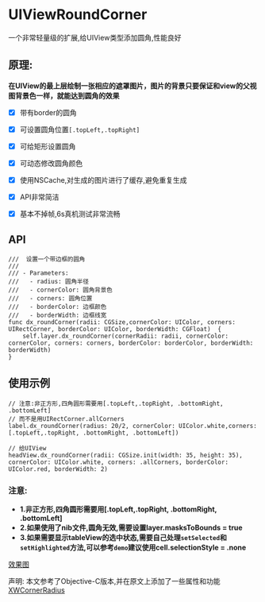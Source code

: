 # UIViewRoundCorner
一个非常轻量级的扩展,给UIView类型添加圆角,性能良好

## 原理: 
**在UIView的最上层绘制一张相应的遮罩图片，图片的背景只要保证和view的父视图背景色一样，就能达到圆角的效果**

- [x] 带有border的圆角
- [x] 可设置圆角位置`[.topLeft,.topRight]`
- [x] 可给矩形设置圆角
- [x] 可动态修改圆角颜色
- [x] 使用NSCache,对生成的图片进行了缓存,避免重复生成
- [x] API非常简洁
- [x] 基本不掉帧,6s真机测试非常流畅



## API
```
///  设置一个带边框的圆角
///
/// - Parameters:
///   - radius: 圆角半径
///   - cornerColor: 圆角背景色
///   - corners: 圆角位置
///   - borderColor: 边框颜色
///   - borderWidth: 边框线宽
func dx_roundCorner(radii: CGSize,cornerColor: UIColor, corners: UIRectCorner, borderColor: UIColor, borderWidth: CGFloat)  {
    self.layer.dx_roundCorner(cornerRadii: radii, cornerColor: cornerColor, corners: corners, borderColor: borderColor, borderWidth: borderWidth)
}
```

## 使用示例
```
// 注意:非正方形,四角圆形需要用[.topLeft,.topRight, .bottomRight, .bottomLeft]
// 而不是用UIRectCorner.allCorners
label.dx_roundCorner(radius: 20/2, cornerColor: UIColor.white,corners: [.topLeft,.topRight, .bottomRight, .bottomLeft])

// 给UIView
headView.dx_roundCorner(radii: CGSize.init(width: 35, height: 35), cornerColor: UIColor.white, corners: .allCorners, borderColor: UIColor.red, borderWidth: 2)
```

### 注意:
- **1.非正方形,四角圆形需要用[.topLeft,.topRight, .bottomRight, .bottomLeft]**
- **2.如果使用了nib文件,圆角无效,需要设置layer.masksToBounds = true**
- **3.如果需要显示tableView的选中状态,需要自己处理`setSelected`和`setHighlighted`方法,可以参考`demo`建议使用cell.selectionStyle = .none**

[效果图]()

声明: 本文参考了Objective-C版本,并在原文上添加了一些属性和功能[XWCornerRadius ](https://www.jianshu.com/p/ddad9e336162)
